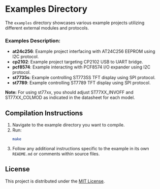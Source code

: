 # Examples Directory

The `examples` directory showcases various example projects utilizing different external modules and protocols.
 
### Examples Description:
- **at24c256**: Example project interfacing with AT24C256 EEPROM using I2C protocol.
- **cp2102**: Example project targeting CP2102 USB to UART bridge.
- **pcf8574**: Example interacting with PCF8574 I/O expander using I2C protocol.
- **st7735s**: Example controlling ST7735S TFT display using SPI protocol.
- **st7789**: Example controlling ST7789 TFT display using SPI protocol.


**Note:** For using st77xx, you should adjust ST77XX_INVOFF and ST77XX_COLMOD as indicated in the datasheet for each model.

## Compilation Instructions

1. Navigate to the example directory you want to compile.
2. Run:
   ```sh
   make
   ```
3. Follow any additional instructions specific to the example in its own `README.md` or comments within source files.

## License
This project is distributed under the [MIT License](https://opensource.org/licenses/MIT).
